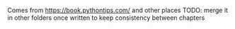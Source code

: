Comes from https://book.pythontips.com/ and other places
TODO: merge it in other folders once written to keep consistency between chapters
